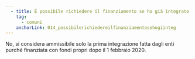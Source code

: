 ```yaml
---
  - title: È possibile richiedere il finanziamento se ho già integrato SPID e/o CIE a titolo gratuito tramite una piattaforma regionale?
    tag:
      - comuni
    anchorLink: 014_possibilerichiedereilfinanziamentosehogiinteg
---
```


No, si considera ammissibile solo la prima integrazione fatta dagli enti purché finanziata con fondi propri dopo il 1 febbraio 2020.